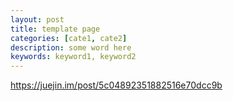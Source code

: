 ```yaml
---
layout: post
title: template page
categories: [cate1, cate2]
description: some word here
keywords: keyword1, keyword2
---
```


https://juejin.im/post/5c04892351882516e70dcc9b
